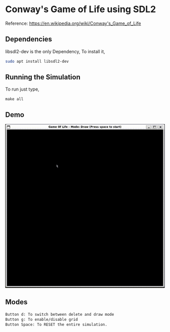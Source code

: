 
# Conway's Game of Life using SDL2

Reference: https://en.wikipedia.org/wiki/Conway's_Game_of_Life



## Dependencies

libsdl2-dev is the only Dependency, To install it,

```bash
sudo apt install libsdl2-dev
```
    
## Running the Simulation

To run just type, 

```
make all
```

## Demo

![Demo_gif](https://raw.githubusercontent.com/answarck/Conway-s-Game-of-Life_SDL2/refs/heads/main/demo.gif)

## Modes
```
Button d: To switch between delete and draw mode
Button g: To enable/disable grid
Button Space: To RESET the entire simulation.  
```
